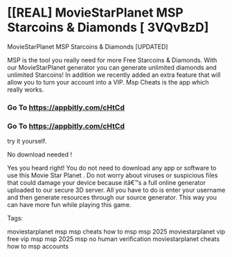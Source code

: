 # [[REAL] MovieStarPlanet MSP Starcoins & Diamonds [ 3VQvBzD]

MovieStarPlanet MSP Starcoins & Diamonds [UPDATED]

MSP is the tool you really need for more Free Starcoins & Diamonds. With our MovieStarPlanet generator you can generate unlimited diamonds and unlimited Starcoins! In addition we recently added an extra feature that will allow you to turn your account into a VIP. Msp Cheats is the app which really works.

### Go To   https://appbitly.com/cHtCd

### Go To   https://appbitly.com/cHtCd

try it yourself.

No download needed !

Yes you heard right! You do not need to download any app or software to use this Movie Star Planet . Do not worry about viruses or suspicious files that could damage your device because itâ€™s a full online generator uploaded to our secure 3D server. All you have to do is enter your username and then generate resources through our source generator. This way you can have more fun while playing this game.

Tags:

moviestarplanet msp msp cheats how to msp msp 2025 moviestarplanet vip free vip msp msp 2025 msp no human verification moviestarplanet cheats how to msp accounts

